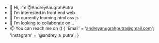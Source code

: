 - 👋 Hi, I’m @AndreyAnugrahPutra
- 👀 I’m interested in front end web
- 🌱 I’m currently learning html css js
- 💞️ I’m looking to collaborate on...
- 📫 You can reach me on ()
  {
    'Email' = 'andreyanugrahputra@gmail.com';
    'Instagram' = '@andrey_a_putra';
  }

<!---
AndreyAnugrahPutra/AndreyAnugrahPutra is a ✨ special ✨ repository because its `README.md` (this file) appears on your GitHub profile.
You can click the Preview link to take a look at your changes.
--->
